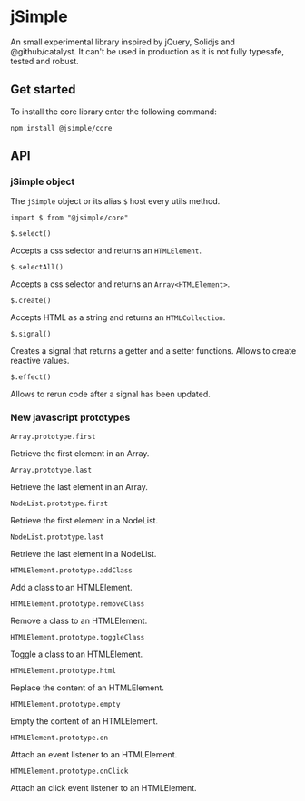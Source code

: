 # jSimple
An small experimental library inspired by jQuery, Solidjs and @github/catalyst. It can't be used in production as it is not fully typesafe, tested and robust.

## Get started
To install the core library enter the following command:

```
npm install @jsimple/core
```

## API

### jSimple object

The `jSimple` object or its alias `$` host every utils method.

```
import $ from "@jsimple/core"
```

`$.select()`

Accepts a css selector and returns an `HTMLElement`.

`$.selectAll()`

Accepts a css selector and returns an `Array<HTMLElement>`.

`$.create()`

Accepts HTML as a string and returns an `HTMLCollection`.

`$.signal()`

Creates a signal that returns a getter and a setter functions. Allows to create reactive values.

`$.effect()`

Allows to rerun code after a signal has been updated.

### New javascript prototypes

`Array.prototype.first`

Retrieve the first element in an Array.

`Array.prototype.last`

Retrieve the last element in an Array.

`NodeList.prototype.first`

Retrieve the first element in a NodeList.

`NodeList.prototype.last`

Retrieve the last element in a NodeList.

`HTMLElement.prototype.addClass`

Add a class to an HTMLElement.

`HTMLElement.prototype.removeClass`

Remove a class to an HTMLElement.

`HTMLElement.prototype.toggleClass`

Toggle a class to an HTMLElement.

`HTMLElement.prototype.html`

Replace the content of an HTMLElement.

`HTMLElement.prototype.empty`

Empty the content of an HTMLElement.

`HTMLElement.prototype.on` 

Attach an event listener to an HTMLElement.

`HTMLElement.prototype.onClick`

Attach an click event listener to an HTMLElement.
